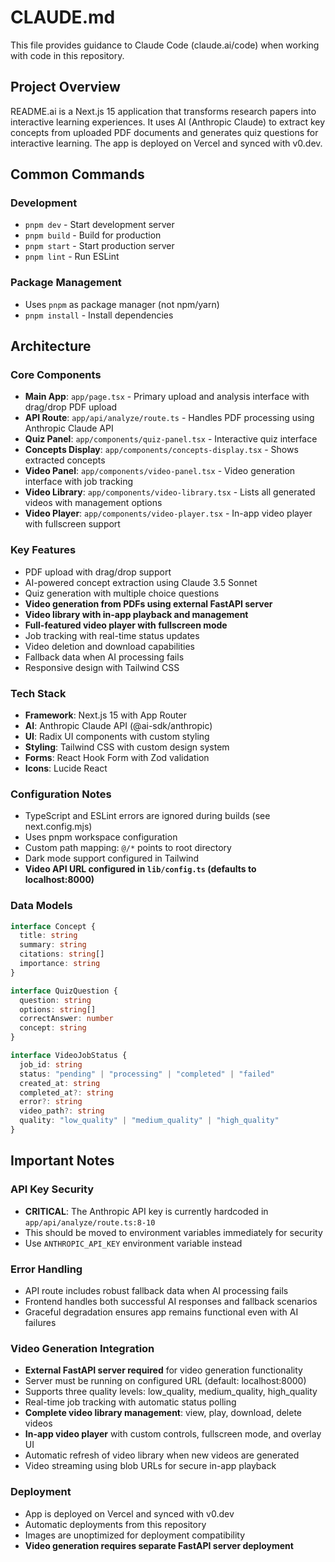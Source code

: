 # CLAUDE.md

This file provides guidance to Claude Code (claude.ai/code) when working with code in this repository.

## Project Overview

README.ai is a Next.js 15 application that transforms research papers into interactive learning experiences. It uses AI (Anthropic Claude) to extract key concepts from uploaded PDF documents and generates quiz questions for interactive learning. The app is deployed on Vercel and synced with v0.dev.

## Common Commands

### Development
- `pnpm dev` - Start development server
- `pnpm build` - Build for production  
- `pnpm start` - Start production server
- `pnpm lint` - Run ESLint

### Package Management
- Uses `pnpm` as package manager (not npm/yarn)
- `pnpm install` - Install dependencies

## Architecture

### Core Components
- **Main App**: `app/page.tsx` - Primary upload and analysis interface with drag/drop PDF upload
- **API Route**: `app/api/analyze/route.ts` - Handles PDF processing using Anthropic Claude API
- **Quiz Panel**: `app/components/quiz-panel.tsx` - Interactive quiz interface
- **Concepts Display**: `app/components/concepts-display.tsx` - Shows extracted concepts
- **Video Panel**: `app/components/video-panel.tsx` - Video generation interface with job tracking
- **Video Library**: `app/components/video-library.tsx` - Lists all generated videos with management options
- **Video Player**: `app/components/video-player.tsx` - In-app video player with fullscreen support

### Key Features
- PDF upload with drag/drop support
- AI-powered concept extraction using Claude 3.5 Sonnet
- Quiz generation with multiple choice questions
- **Video generation from PDFs using external FastAPI server**
- **Video library with in-app playback and management**
- **Full-featured video player with fullscreen mode**
- Job tracking with real-time status updates
- Video deletion and download capabilities
- Fallback data when AI processing fails
- Responsive design with Tailwind CSS

### Tech Stack
- **Framework**: Next.js 15 with App Router
- **AI**: Anthropic Claude API (@ai-sdk/anthropic)
- **UI**: Radix UI components with custom styling
- **Styling**: Tailwind CSS with custom design system
- **Forms**: React Hook Form with Zod validation
- **Icons**: Lucide React

### Configuration Notes
- TypeScript and ESLint errors are ignored during builds (see next.config.mjs)
- Uses pnpm workspace configuration
- Custom path mapping: `@/*` points to root directory
- Dark mode support configured in Tailwind
- **Video API URL configured in `lib/config.ts` (defaults to localhost:8000)**

### Data Models
```typescript
interface Concept {
  title: string
  summary: string
  citations: string[]
  importance: string
}

interface QuizQuestion {
  question: string
  options: string[]
  correctAnswer: number
  concept: string
}

interface VideoJobStatus {
  job_id: string
  status: "pending" | "processing" | "completed" | "failed"
  created_at: string
  completed_at?: string
  error?: string
  video_path?: string
  quality: "low_quality" | "medium_quality" | "high_quality"
}
```

## Important Notes

### API Key Security
- **CRITICAL**: The Anthropic API key is currently hardcoded in `app/api/analyze/route.ts:8-10`
- This should be moved to environment variables immediately for security
- Use `ANTHROPIC_API_KEY` environment variable instead

### Error Handling
- API route includes robust fallback data when AI processing fails
- Frontend handles both successful AI responses and fallback scenarios
- Graceful degradation ensures app remains functional even with AI failures

### Video Generation Integration
- **External FastAPI server required** for video generation functionality
- Server must be running on configured URL (default: localhost:8000)
- Supports three quality levels: low_quality, medium_quality, high_quality
- Real-time job tracking with automatic status polling
- **Complete video library management**: view, play, download, delete videos
- **In-app video player** with custom controls, fullscreen mode, and overlay UI
- Automatic refresh of video library when new videos are generated
- Video streaming using blob URLs for secure in-app playback

### Deployment
- App is deployed on Vercel and synced with v0.dev
- Automatic deployments from this repository
- Images are unoptimized for deployment compatibility
- **Video generation requires separate FastAPI server deployment**